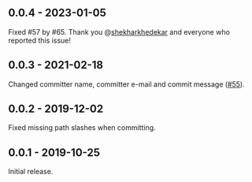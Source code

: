 ## 0.0.4 - 2023-01-05
Fixed #57 by #65. Thank you @[shekharkhedekar](https://github.com/shekharkhedekar) and everyone who reported this issue!

## 0.0.3 - 2021-02-18
Changed committer name, committer e-mail and commit message ([#55](https://github.com/Logerfo/newline-action/pull/55)).

## 0.0.2 - 2019-12-02
Fixed missing path slashes when committing.

## 0.0.1 - 2019-10-25
Initial release.
